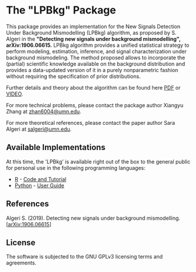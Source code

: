 # The "LPBkg" Package
This package provides an implementation for the New Signals Detection Under Background Mismodelling (LPBkg) algorithm, as proposed by S. Algeri in the **"Detecting new signals under background mismodelling", arXiv:1906.06615.** LPBkg algorithm provides a unified statistical strategy to perform modeling, estimation, inference, and signal characterization under background mismodeling. The method proposed allows to incorporate the (partial) scientific knowledge available on the background distribution and provides a data-updated version of it in a purely nonparametric fashion without requiring the specification of prior distributions.

Further details and theory about the algorithm can be found here [PDF](https://arxiv.org/pdf/1906.06615.pdf) or [VIDEO](https://drive.google.com/file/d/1WhD5FnCyf2QtZP5I8crm6ZBzh7CjXiHL/view).

For more technical problems, please contact the package author Xiangyu Zhang at zhan6004@umn.edu.

For more theoretical references, please contact the paper author Sara Algeri at salgeri@umn.edu.

## Available Implementations

At this time, the 'LPBkg' is available right out of the box to the general public for personal use in the following programming languages:
- [R](https://drive.google.com/file/d/1nikTqVCR-VIxkOL7F6OQAXYlmeoK-AST/view) - 
[Code and Tutorial](https://drive.google.com/file/d/1nikTqVCR-VIxkOL7F6OQAXYlmeoK-AST/view)
- [Python](https://pypi.org/project/LPBkg/) - [User Guide](https://github.com/Yorkee2018/LPBkg/tree/master/python)

## References

Algeri S. (2019). Detecting new signals under background mismodelling. [[arXiv:1906.06615](https://arxiv.org/pdf/1906.06615.pdf)]

## License

The software is subjected to the GNU GPLv3 licensing terms and agreements.
